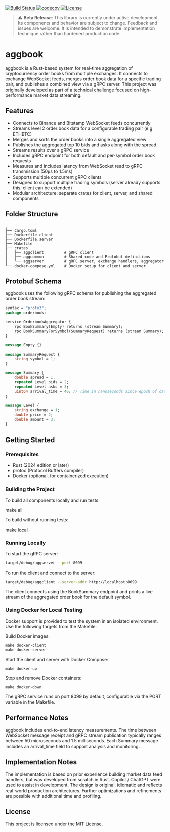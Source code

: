 
[![Build Status](https://github.com/nehemming/aggbook/actions/workflows/release.yml/badge.svg?branch=main)](https://github.com/nehemming/aggbook/actions/workflows/release.yml)
[![codecov](https://codecov.io/gh/nehemming/aggbook/graph/badge.svg?token=aLearRYwfl)](https://codecov.io/gh/nehemming/aggbook)
[![License](https://img.shields.io/github/license/nehemming/aggbook)](https://github.com/nehemming/aggbook/blob/main/LICENSE)

> ⚠️ **Beta Release**: This library is currently under active development. Its components and behavior are subject to change. Feedback and issues are welcome.
It is intended to demonstrate implementation technique rather than hardened production code.

# aggbook

aggbook is a Rust-based system for real-time aggregation of cryptocurrency order books from multiple exchanges. It connects to exchange WebSocket feeds, merges order book data for a specific trading pair, and publishes a combined view via a gRPC server. This project was originally developed as part of a technical challenge focused on high-performance market data streaming.

## Features

- Connects to Binance and Bitstamp WebSocket feeds concurrently
- Streams level 2 order book data for a configurable trading pair (e.g. ETHBTC)
- Merges and sorts the order books into a single aggregated view
- Publishes the aggregated top 10 bids and asks along with the spread
- Streams results over a gRPC service
- Includes gRPC endpoint for both default and per-symbol order book requests
- Measures and includes latency from WebSocket read to gRPC transmission (50µs to 1.5ms)
- Supports multiple concurrent gRPC clients
- Designed to support multiple trading symbols (server already supports this; client can be extended)
- Modular architecture: separate crates for client, server, and shared components

## Folder Structure

```
.
├── Cargo.toml
├── Dockerfile.client
├── Dockerfile.server
├── Makefile
├── crates
│   ├── aggclient         # gRPC client
│   ├── aggcommon         # Shared code and Protobuf definitions
│   └── aggserver         # gRPC server, exchange handlers, aggregator
└── docker-compose.yml    # Docker setup for client and server
```

## Protobuf Schema

aggbook uses the following gRPC schema for publishing the aggregated order book stream:

```proto
syntax = "proto3";
package orderbook;

service OrderbookAggregator {
    rpc BookSummary(Empty) returns (stream Summary);
    rpc BookSummaryForSymbol(SummaryRequest) returns (stream Summary);
}

message Empty {}

message SummaryRequest {
    string symbol = 1;
}

message Summary {
    double spread = 1;
    repeated Level bids = 2;
    repeated Level asks = 3;
    uint64 arrival_time = 40; // Time in nanoseconds since epoch of data arriving in grpc service.
}

message Level {
    string exchange = 1;
    double price = 2;
    double amount = 3;
}
```

## Getting Started

### Prerequisites

- Rust (2024 edition or later)
- protoc (Protocol Buffers compiler)
- Docker (optional, for containerized execution)

### Building the Project

To build all components locally and run tests:

make all

To build without running tests:

make local

### Running Locally

To start the gRPC server:

```sh
target/debug/aggserver --port 8099
```

To run the client and connect to the server:

```sh
target/debug/aggclient --server-addr http://localhost:8099
```

The client connects using the BookSummary endpoint and prints a live stream of the aggregated order book for the default symbol.

### Using Docker for Local Testing

Docker support is provided to test the system in an isolated environment. Use the following targets from the Makefile:

Build Docker images:

```
make docker-client  
make docker-server
```
Start the client and server with Docker Compose:

```
make docker-up
```

Stop and remove Docker containers:

```
make docker-down
```

The gRPC service runs on port 8099 by default, configurable via the PORT variable in the Makefile.

## Performance Notes

aggbook includes end-to-end latency measurements. The time between WebSocket message receipt and gRPC stream publication typically ranges between 50 microseconds and 1.5 milliseconds. Each Summary message includes an arrival_time field to support analysis and monitoring.

## Implementation Notes

The implementation is based on prior experience building market data feed handlers, but was developed from scratch in Rust. Copilot / ChatGPT were used to assist in development.  The design is original, idiomatic and reflects real-world production architectures. Further optimizations and refinements are possible with additional time and profiling.

## License

This project is licensed under the MIT License.
